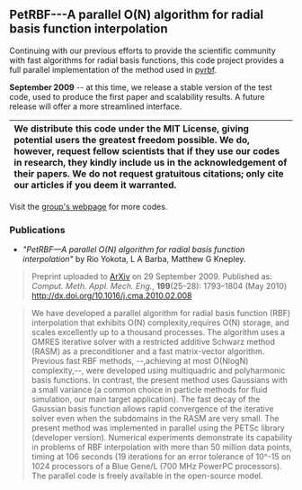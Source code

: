 ## PetRBF---A parallel O(N) algorithm for radial basis function interpolation ##

Continuing with our previous efforts to provide the scientific community with fast algorithms for radial basis functions, this code project provides a full parallel implementation of the method used in [pyrbf](http://code.google.com/p/pyrbf/).


**September 2009** -- at this time, we release a stable version of the test code, used to produce the first paper and scalability results.  A future release will offer a more streamlined interface.

|We distribute this code under the MIT License, giving potential users the greatest freedom possible. We do, however, request fellow scientists that if they use our codes in research, they kindly include us in the acknowledgement of their papers.  We do not request gratuitous citations;  only cite our articles if you deem it warranted.|
|:-----------------------------------------------------------------------------------------------------------------------------------------------------------------------------------------------------------------------------------------------------------------------------------------------------------------------------------------------|

Visit the [group's webpage](http://barbagroup.bu.edu/) for more codes.

### Publications ###

  * _"PetRBF—A parallel O(N) algorithm for radial basis function interpolation"_  by Rio Yokota, L A Barba, Matthew G Knepley.

> Preprint uploaded to [ArXiv](http://arxiv.org/abs/0909.5413v1) on 29 September 2009.
> Published as: _Comput. Meth. Appl. Mech. Eng._, **199**(25–28): 1793–1804 (May 2010)  http://dx.doi.org/10.1016/j.cma.2010.02.008

> We have developed a parallel algorithm for radial basis function (RBF) interpolation that exhibits O(N) complexity,requires O(N) storage, and scales excellently up to a thousand processes. The algorithm uses a GMRES iterative solver with a restricted additive Schwarz method (RASM) as a preconditioner and a fast matrix-vector algorithm. Previous fast RBF methods, --,achieving at most O(NlogN) complexity,--, were developed using multiquadric and polyharmonic basis functions. In contrast, the present method uses Gaussians with a small variance (a common choice in particle methods for fluid simulation, our main target application). The fast decay of the Gaussian basis function allows rapid convergence of the iterative solver even when the subdomains in the RASM are very small. The present method was implemented in parallel using the PETSc library (developer version). Numerical experiments demonstrate its capability in problems of RBF interpolation with more than 50 million data points, timing at 106 seconds (19 iterations for an error tolerance of 10^-15 on 1024 processors of a Blue Gene/L (700 MHz PowerPC processors). The parallel code is freely available in the open-source model.